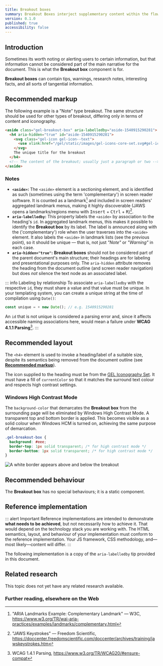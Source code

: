 ```yaml
---
title: Breakout boxes
summary: Breakout Boxes interject supplementary content within the flow of a document
version: 0.1.0
published: true
accessibility: false
---
```


## Introduction

Sometimes its worth noting or alerting users to certain information, but that information cannot be considered part of the main narrative for the document. This is what the **Breakout box** component is for. 

**Breakout boxes** can contain tips, warnings, research notes, interesting facts, and all sorts of tangential information.

## Recommended markup

The following example is a "Note" type breakout. The same structure should be used for other types of breakout, differing only in terms of content and iconography.

```html
<aside class="gel-breakout-box" aria-labelledby="aside-1540915290281">
  <h4 aria-hidden="true" id="aside-1540915290281">
    <svg class="gel-icon gel-icon--text">
      <use xlink:href="/gel/static/images/gel-icons-core-set.svg#gel-icon-info"></use>
    </svg>
    The unique title for the breakout
  </h4>
  <!-- The content of the breakout; usually just a paragraph or two -->
</aside>
```

### Notes

* **`<aside>`:** The `<aside>` element is a sectioning element, and is identified as such (sometimes using the term 'complementary') in screen reader software. It is counted as a landmark[^1] and included in screen readers' aggregated landmark menus, making it highly discoverable (JAWS opens a landmarks/regions menu with <kbd>Insert</kbd> + <kbd>Ctrl</kbd> + <kbd>R</kbd>)[^2].
* **`aria-labelledby`:** This property labels the `<aside>` by association to the heading's `id`. In aggregated landmark menus, this makes it possible to identify the **Breakout box** by its label. The label is announced along with the ('complementary') role when the user traverses into the `<aside>` element. It also labels the `<aside>` in landmark lists (see the previous point), so it should be unique — that is, not just _"Note"_ or _"Warning"_ in each case.
* **`aria-hidden="true"`:** **Breakout boxes** should not be considered part of the parent document's main structure; their headings are for labeling and presentational purposes only. The `aria-hidden` attribute removes the heading from the document outline (and screen reader navigation) but does _not_ silence the text node as an associated label.

::: info Labeling by relationship
To associate `aria-labelledby` with the respective `id`, they must share a value and that value must be unique. In your templating system, you can create a unique string at the time of compilation using `Date()`:

```js
const unique = + new Date(); // e.g. 1540915290281
```

An `id` that is not unique is considered a parsing error and, since it affects accessible naming associations here, would mean a failure under **WCAG 4.1.1 Parsing**[^3].
:::

## Recommended layout

The `<h4>` element is used to invoke a heading/label of a suitable size, despite its semantics being removed from the document outline (see [**Recommended markup**](#recommended-markup)).

The icon supplied to the heading must be from the [GEL Iconography Set](http://bbc.github.io/gel-iconography/). It must have a fill of `currentColor` so that it matches the surround text colour and respects high contrast settings.

### Windows High Contrast Mode

The `background-color` that demarcates the **Breakout box** from the surrounding page will be eliminated by Windows High Contrast Mode. A transparent top and bottom border is applied. This becomes visible as a solid colour when Windows HCM is turned on, achieving the same purpose of demarcation.

```css
.gel-breakout-box {
  background: #eee;
  border-top: 1px solid transparent; /* for high contrast mode */
  border-bottom: 1px solid transparent; /* for high contrast mode */
}
```

![A white border appears above and below the breakout](../../static/images/hcm_breakout_boxes.png)

## Recommended behaviour

The **Breakout box** has no special behaviours; it is a static component. 

## Reference implementation

::: alert Important
Reference implementations are intended to demonstrate **what needs to be achieved**, but not necessarily how to achieve it. That would depend on the technology stack you are working with. The HTML semantics, layout, and behaviour of your implementation must conform to the reference implementation. Your JS framework, CSS methodology, and—most likely—content will differ.
:::

The following implementation is a copy of the `aria-labelledby` tip provided in this document.

<include src="components/demos/breakout-boxes.html">

<cta label="Open in new window" href="../demos/breakout-boxes/">


## Related research

This topic does not yet have any related research available.

### Further reading, elsewhere on the Web

[^1]: "ARIA Landmarks Example: Complementary Landmark" — W3C, <https://www.w3.org/TR/wai-aria-practices/examples/landmarks/complementary.html>
[^2]: "JAWS Keystrokes" — Freedom Scientific, <https://doccenter.freedomscientific.com/doccenter/archives/training/jawskeystrokes.htm>
[^3]: WCAG 1.4.1 Parsing, <https://www.w3.org/TR/WCAG20/#ensure-compat>